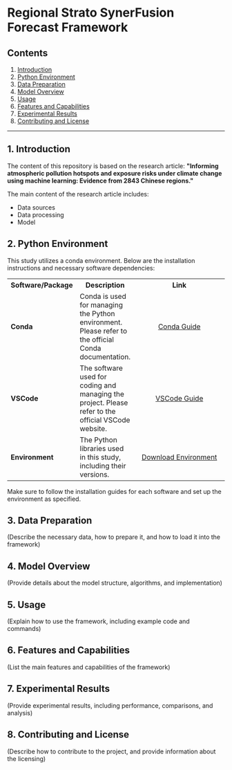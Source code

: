 # Regional Strato SynerFusion Forecast Framework

## Contents

1. [Introduction](#Introduction)
2. [Python Environment](#Python-Environment)
3. [Data Preparation](#Data-Preparation)
4. [Model Overview](#Model-Overview)
5. [Usage](#Usage)
6. [Features and Capabilities](#Features-and-Capabilities)
7. [Experimental Results](#Experimental-Results)
8. [Contributing and License](#Contributing-and-License)

---

## 1. Introduction

The content of this repository is based on the research article:
**"Informing atmospheric pollution hotspots and exposure risks under climate change using machine learning: Evidence from 2843 Chinese regions."**

The main content of the research article includes:
- Data sources
- Data processing
- Model

## 2. Python Environment

This study utilizes a conda environment. Below are the installation instructions and necessary software dependencies:

<table>
  <tr>
    <th>Software/Package</th>
    <th>Description</th>
    <th style="width: 400px; text-align: center;">Link</th>
  </tr>
  <tr>
    <td><strong>Conda</strong></td>
    <td>Conda is used for managing the Python environment. Please refer to the official Conda documentation.</td>
    <td style="text-align: center;"><a href="https://www.anaconda.com/docs/tools/anaconda-org/user-guide/main">Conda Guide</a></td>
  </tr>
  <tr>
    <td><strong>VSCode</strong></td>
    <td>The software used for coding and managing the project. Please refer to the official VSCode website.</td>
    <td style="text-align: center;"><a href="https://code.visualstudio.com/docs">VSCode Guide</a></td>
  </tr>
  <tr>
    <td><strong>Environment</strong></td>
    <td>The Python libraries used in this study, including their versions.</td>
    <td style="text-align: center;"><a href="https://github.com/Hard-working-HN/Regional-Strato-SynerFusion-Forecast-Framework/blob/50dcf36d55c58d64ed25f745b87f5da8d7828b51/HN_Environment.yml">Download Environment</a></td>
  </tr>
</table>

Make sure to follow the installation guides for each software and set up the environment as specified.


## 3. Data Preparation

(Describe the necessary data, how to prepare it, and how to load it into the framework)

## 4. Model Overview

(Provide details about the model structure, algorithms, and implementation)

## 5. Usage

(Explain how to use the framework, including example code and commands)

## 6. Features and Capabilities

(List the main features and capabilities of the framework)

## 7. Experimental Results

(Provide experimental results, including performance, comparisons, and analysis)

## 8. Contributing and License

(Describe how to contribute to the project, and provide information about the licensing)
